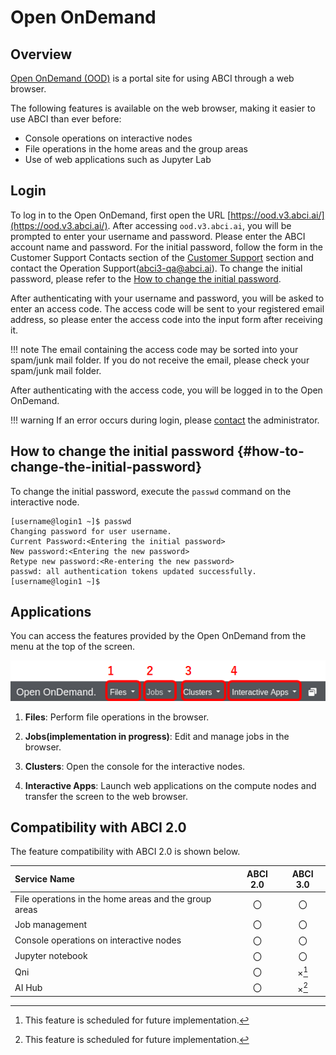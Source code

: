 # Open OnDemand

## Overview

[Open OnDemand (OOD)](https://openondemand.org/) is a portal site for using ABCI through a web browser.

The following features is available on the web browser, making it easier to use ABCI than ever before:

* Console operations on interactive nodes
* File operations in the home areas and the group areas
* Use of web applications such as Jupyter Lab


## Login

To log in to the Open OnDemand, first open the URL [https://ood.v3.abci.ai/](https://ood.v3.abci.ai/).
After accessing `ood.v3.abci.ai`, you will be prompted to enter your username and password.
Please enter the ABCI account name and password.
For the initial password, follow the form in the Customer Support Contacts section of the [Customer Support](https://abci.ai/en/how_to_use/user_support.html) section and contact the Operation Support(abci3-qa@abci.ai). 
To change the initial password, please refer to the  [How to change the initial password](#how-to-change-the-initial-password).

After authenticating with your username and password, you will be asked to enter an access code.
The access code will be sent to your registered email address, so please enter the access code into the input form after receiving it.

!!! note
    The email containing the access code may be sorted into your spam/junk mail folder. If you do not receive the email, please check your spam/junk mail folder.

After authenticating with the access code, you will be logged in to the Open OnDemand.

!!! warning
    If an error occurs during login, please [contact](../contact.md) the administrator.


## How to change the initial password {#how-to-change-the-initial-password}

To change the initial password, execute the `passwd` command on the interactive node.

```
[username@login1 ~]$ passwd
Changing password for user username.
Current Password:<Entering the initial password>
New password:<Entering the new password>
Retype new password:<Re-entering the new password>
passwd: all authentication tokens updated successfully.
[username@login1 ~]$
```


## Applications

You can access the features provided by the Open OnDemand from the menu at the top of the screen.

[![Open OnDemand Application Menu](ood-menu.png)](ood-menu.png)

1. **Files**: Perform file operations in the browser.

2. **Jobs(implementation in progress)**: Edit and manage jobs in the browser.

3. **Clusters**: Open the console for the interactive nodes.

4. **Interactive Apps**: Launch web applications on the compute nodes and transfer the screen to the web browser.

<!-- 5. **AI Hub**: AI Hub is a collection of tools and services for reusing large-scale pre-trained models on the ABCI. It provides an application to manage the deployment of the MLflow Tracking Server, one of the features that constitute AI Hub.-->


## Compatibility with ABCI 2.0 

The feature compatibility with ABCI 2.0 is shown below.

| Service Name | ABCI 2.0 | ABCI 3.0 | 
|:--|:---:|:---:|
| File operations in the home areas and the group areas | 〇 | 〇 | 
| Job management | 〇 | 〇 | 
| Console operations on interactive nodes | 〇 | 〇 | 
| Jupyter notebook | 〇 | 〇 | 
| Qni | 〇 | ×[^1] | 
| AI Hub | 〇 | ×[^1] | 

[^1]: This feature is scheduled for future implementation.
